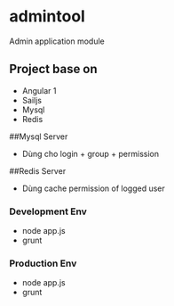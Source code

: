 # admintool

Admin application module

## Project base on
- Angular 1
- Sailjs
- Mysql
- Redis

##Mysql Server
- Dùng cho login + group + permission

##Redis Server
- Dùng cache permission of logged user

### Development Env
* node app.js
* grunt

### Production Env
* node app.js
* grunt
